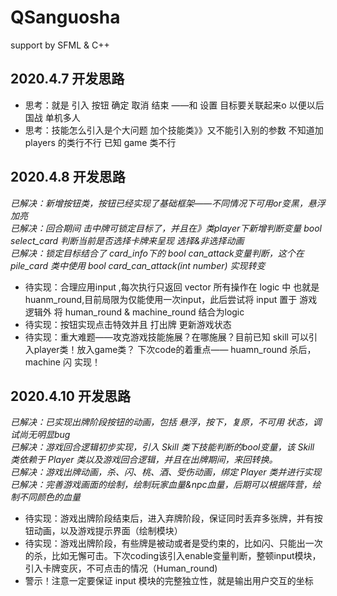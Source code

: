 # QSanguosha
support by SFML &amp; C++  
## 2020.4.7 开发思路  
* 思考：就是 引入 按钮 确定 取消 结束   ——和 设置 目标要关联起来o    以便以后 国战  单机多人   
* 思考：技能怎么引入是个大问题  加个技能类》》又不能引入别的参数   不知道加players 的类行不行  已知 game 类不行  
## 2020.4.8 开发思路  
*已解决：新增按钮类，按钮已经实现了基础框架——不同情况下可用or变黑，悬浮加亮  
已解决：回合期间 击中牌可锁定目标了，并且在》类player下新增判断变量 bool select_card 判断当前是否选择卡牌来呈现 选择&非选择动画  
已解决：锁定目标结合了 card_info下的 bool can_attack变量判断，这个在 pile_card 类中使用 bool card_can_attack(int number) 实现转变*   
* 待实现：合理应用input ,每次执行只返回 vector 所有操作在 logic 中 也就是huanm_round,目前局限为仅能使用一次input，此后尝试将 input 置于 游戏逻辑外 将 human_round & machine_round 结合为logic  
* 待实现：按钮实现点击特效并且 打出牌 更新游戏状态   
* 待实现：重大难题——攻克游戏技能施展？在哪施展？目前已知 skill 可以引入player类！放入game类？ 下次code的着重点—— huamn_round 杀后，machine 闪 实现！
## 2020.4.10 开发思路 
*已解决：已实现出牌阶段按钮的动画，包括 悬浮，按下，复原，不可用 状态，调试尚无明显bug   
已解决：游戏回合逻辑初步实现，引入 Skill 类下技能判断的bool变量，该 Skill 类依赖于 Player 类以及游戏回合逻辑，并且在出牌期间，来回转换。   
已解决：游戏出牌动画，杀、闪、桃、酒、受伤动画，绑定 Player 类并进行实现   
已解决：完善游戏画面的绘制，绘制玩家血量&npc血量，后期可以根据阵营，绘制不同颜色的血量*
* 待实现：游戏出牌阶段结束后，进入弃牌阶段，保证同时丢弃多张牌，并有按钮动画，以及游戏提示界面（绘制模块）
* 待实现：游戏出牌阶段，有些牌是被动或者是受约束的，比如闪、只能出一次的杀，比如无懈可击。下次coding该引入enable变量判断，整顿input模块，引入卡牌变灰，不可点击的情况（Human_round)     
* 警示！注意一定要保证 input 模块的完整独立性，就是输出用户交互的坐标
